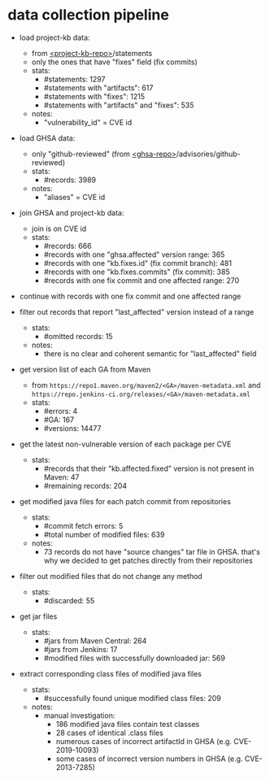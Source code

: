 # data collection pipeline

- load project-kb data:
   - from [\<project-kb-repo\>](https://github.com/SAP/project-kb.git)/statements
   - only the ones that have "fixes" field (fix commits)
   - stats:
     - #statements: 1297
     - #statements with "artifacts": 617
     - #statements with "fixes": 1215
     - #statements with "artifacts" and "fixes": 535
   - notes:
     - "vulnerability_id" = CVE id

- load GHSA data:
  - only "github-reviewed" (from [\<ghsa-repo\>](https://github.com/github/advisory-database.git)/advisories/github-reviewed)
  - stats:
    - #records: 3989
  - notes:
    - "aliases" = CVE id

- join GHSA and project-kb data:
  - join is on CVE id
  - stats:
    - #records: 666
    - #records with one "ghsa.affected" version range: 365
    - #records with one "kb.fixes.id" (fix commit branch): 481
    - #records with one "kb.fixes.commits" (fix commit): 385
    - #records with one fix commit and one affected range: 270

- continue with records with one fix commit and one affected range

- filter out records that report "last_affected" version instead of a range
  - stats:
    - #omitted records: 15
  - notes:
    - there is no clear and coherent semantic for "last_affected" field

- get version list of each GA from Maven
   - from `https://repo1.maven.org/maven2/<GA>/maven-metadata.xml` and `https://repo.jenkins-ci.org/releases/<GA>/maven-metadata.xml`
   -  stats:
      -  #errors: 4
      -  #GA: 167
      -  #versions: 14477

- get the latest non-vulnerable version of each package per CVE
  - stats:
    - #records that their "kb.affected.fixed" version is not present in Maven: 47
    - #remaining records: 204

- get modified java files for each patch commit from repositories
  - stats:
    - #commit fetch errors: 5
    - #total number of modified files: 639
  - notes: 
    - 73 records do not have "source changes" tar file in GHSA. that's why we decided to get patches directly from their repositories

- filter out modified files that do not change any method
  - stats:
    - #discarded: 55

- get jar files
  - stats:
    - #jars from Maven Central: 264
    - #jars from Jenkins: 17
    - #modified files with successfully downloaded jar: 569

- extract corresponding class files of modified java files
  - stats:
    - #successfully found unique modified class files: 209
  - notes:
    - manual investigation:
      - 186 modified java files contain test classes
      - 28 cases of identical .class files
      - numerous cases of incorrect artifactId in GHSA (e.g. CVE-2019-10093)
      - some cases of incorrect version numbers in GHSA (e.g. CVE-2013-7285)

